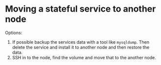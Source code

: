 # Moving a stateful service to another node

Options:

1. If possible backup the services data with a tool like `mysqldump`. Then delete the service and install it to another node and then restore the data.
2. SSH in to the node, find the volume and move that to the another node.

